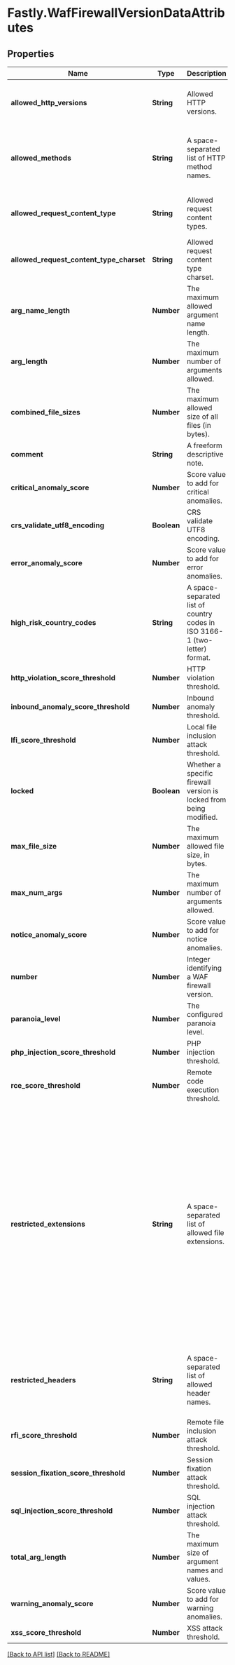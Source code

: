 # Fastly.WafFirewallVersionDataAttributes

## Properties

Name | Type | Description | Notes
------------ | ------------- | ------------- | -------------
**allowed_http_versions** | **String** | Allowed HTTP versions. | [optional] [defaults to 'HTTP/1.0 HTTP/1.1 HTTP/2']
**allowed_methods** | **String** | A space-separated list of HTTP method names. | [optional] [defaults to 'GET HEAD POST OPTIONS PUT PATCH DELETE']
**allowed_request_content_type** | **String** | Allowed request content types. | [optional] [defaults to 'application/x-www-form-urlencoded|multipart/form-data|text/xml|application/xml|application/x-amf|application/json|text/plain']
**allowed_request_content_type_charset** | **String** | Allowed request content type charset. | [optional] [defaults to 'utf-8|iso-8859-1|iso-8859-15|windows-1252']
**arg_name_length** | **Number** | The maximum allowed argument name length. | [optional] [defaults to 100]
**arg_length** | **Number** | The maximum number of arguments allowed. | [optional] [defaults to 400]
**combined_file_sizes** | **Number** | The maximum allowed size of all files (in bytes). | [optional] [defaults to 10000000]
**comment** | **String** | A freeform descriptive note. | [optional] 
**critical_anomaly_score** | **Number** | Score value to add for critical anomalies. | [optional] [defaults to 6]
**crs_validate_utf8_encoding** | **Boolean** | CRS validate UTF8 encoding. | [optional] 
**error_anomaly_score** | **Number** | Score value to add for error anomalies. | [optional] [defaults to 5]
**high_risk_country_codes** | **String** | A space-separated list of country codes in ISO 3166-1 (two-letter) format. | [optional] 
**http_violation_score_threshold** | **Number** | HTTP violation threshold. | [optional] 
**inbound_anomaly_score_threshold** | **Number** | Inbound anomaly threshold. | [optional] 
**lfi_score_threshold** | **Number** | Local file inclusion attack threshold. | [optional] 
**locked** | **Boolean** | Whether a specific firewall version is locked from being modified. | [optional] [defaults to false]
**max_file_size** | **Number** | The maximum allowed file size, in bytes. | [optional] [defaults to 10000000]
**max_num_args** | **Number** | The maximum number of arguments allowed. | [optional] [defaults to 255]
**notice_anomaly_score** | **Number** | Score value to add for notice anomalies. | [optional] [defaults to 4]
**number** | **Number** | Integer identifying a WAF firewall version. | [optional] [readonly] 
**paranoia_level** | **Number** | The configured paranoia level. | [optional] [defaults to 1]
**php_injection_score_threshold** | **Number** | PHP injection threshold. | [optional] 
**rce_score_threshold** | **Number** | Remote code execution threshold. | [optional] 
**restricted_extensions** | **String** | A space-separated list of allowed file extensions. | [optional] [defaults to '.asa/ .asax/ .ascx/ .axd/ .backup/ .bak/ .bat/ .cdx/ .cer/ .cfg/ .cmd/ .com/ .config/ .conf/ .cs/ .csproj/ .csr/ .dat/ .db/ .dbf/ .dll/ .dos/ .htr/ .htw/ .ida/ .idc/ .idq/ .inc/ .ini/ .key/ .licx/ .lnk/ .log/ .mdb/ .old/ .pass/ .pdb/ .pol/ .printer/ .pwd/ .resources/ .resx/ .sql/ .sys/ .vb/ .vbs/ .vbproj/ .vsdisco/ .webinfo/ .xsd/ .xsx']
**restricted_headers** | **String** | A space-separated list of allowed header names. | [optional] [defaults to '/proxy/ /lock-token/ /content-range/ /translate/ /if/']
**rfi_score_threshold** | **Number** | Remote file inclusion attack threshold. | [optional] 
**session_fixation_score_threshold** | **Number** | Session fixation attack threshold. | [optional] 
**sql_injection_score_threshold** | **Number** | SQL injection attack threshold. | [optional] 
**total_arg_length** | **Number** | The maximum size of argument names and values. | [optional] [defaults to 6400]
**warning_anomaly_score** | **Number** | Score value to add for warning anomalies. | [optional] 
**xss_score_threshold** | **Number** | XSS attack threshold. | [optional] 



[[Back to API list]](../../README.md#endpoints) [[Back to README]](../../README.md)
